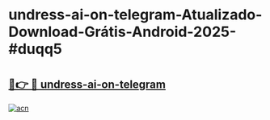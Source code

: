 # undress-ai-on-telegram-Atualizado-Download-Grátis-Android-2025-#duqq5

# <h2><a href="https://ainizakaria.my?title=undress-ai-on-telegram&ref=24M">🔗👉 🔴 undress-ai-on-telegram</a></h2>

[![acn](https://github.com/user-attachments/assets/0f9c940e-d8b0-45ae-aac7-cd30a18b3e1c)](https://ainizakaria.my?title=undress-ai-on-telegram&ref=24M)

